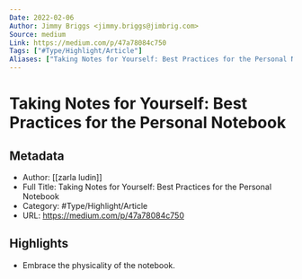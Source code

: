 ```yaml
---
Date: 2022-02-06
Author: Jimmy Briggs <jimmy.briggs@jimbrig.com>
Source: medium
Link: https://medium.com/p/47a78084c750
Tags: ["#Type/Highlight/Article"]
Aliases: ["Taking Notes for Yourself: Best Practices for the Personal Notebook", "Taking Notes for Yourself: Best Practices for the Personal Notebook"]
---
```

# Taking Notes for Yourself: Best Practices for the Personal Notebook

## Metadata
- Author: [[zarla ludin]]
- Full Title: Taking Notes for Yourself: Best Practices for the Personal Notebook
- Category: #Type/Highlight/Article
- URL: https://medium.com/p/47a78084c750

## Highlights
- Embrace the physicality of the notebook.
